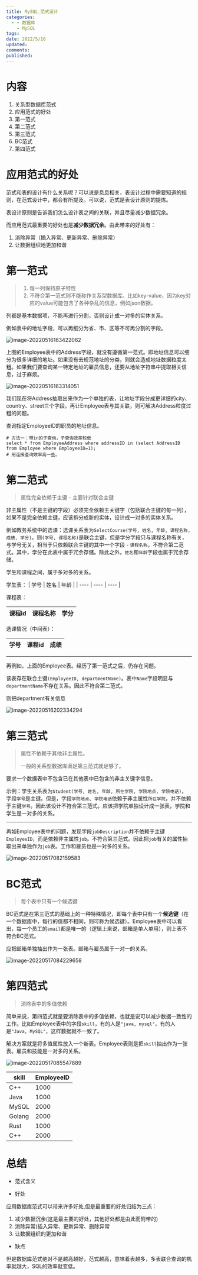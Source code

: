 ```yaml
---
title: MySQL_范式设计
categories:
  - - 数据库
    - MySQL
tags: 
date: 2022/5/16
updated: 
comments: 
published:
---
```


# 内容

1. 关系型数据库范式
1. 应用范式的好处
1. 第一范式
1. 第二范式
1. 第三范式
1. BC范式
1. 第四范式

# 应用范式的好处

范式和表的设计有什么关系呢？可以说是息息相关，表设计过程中需要知道的规则，在范式设计中，都会有所提及。可以说，范式是表设计原则的提炼。

表设计原则是告诉我们怎么设计表之间的关联，并且尽量减少数据冗余。

而应用范式最重要的好处也是**减少数据冗余**。由此带来的好处有：

1. 消除异常（插入异常、更新异常、删除异常）
2. 让数据组织地更加和谐

# 第一范式

> 1. 每一列保持原子特性
> 2. 不符合第一范式则不能称作关系型数据库。比如key-value，因为key对应的value可能包含了各种杂乱的信息，例如json数据。

列都是基本数据项，不能再进行分割，否则设计成一对多的实体关系。

例如表中的地址字段，可以再细分为省、市、区等不可再分割的字段。

![image-20220516163422062](../../images/MySQL_范式设计/image-20220516163422062.png)

上图的Employee表中的Address字段，就没有遵循第一范式。即地址信息可以细分为很多详细的地址。如果没有去规范地址的分类，则就会造成地址数据粒度太粗。如果我们要查询某一特定地址的雇员信息，还要从地址字符串中提取相关信息，过于麻烦。

![image-20220516163314051](../../images/MySQL_范式设计/image-20220516163314051.png)

我们现在将Address抽取出来作为一个单独的表，让地址字段分成更详细的city、country、street三个字段。再让Employee表与其关联，则可解决Address粒度过粗的问题。

查询指定EmployeeID的职员的地址信息。

```mysql
# 方法一：带in的子查询，子查询效率较低
select * from EmployeeAddress where addressID in (select AddressID from Employee where EmployeeID=1);
# 用连接查询效率高一些。
```

# 第二范式

> 属性完全依赖于主键 - 主要针对联合主键

非主属性（不是主键的字段）必须完全依赖主关键字（包括联合主键的每一列），如果不是完全依赖主键，应该拆分成新的实体，设计成一对多的实体关系。

例如教务系统中的选课：选课关系表为`SelectCourse(学号, 姓名, 年龄, 课程名称, 成绩, 学分)`。则`(学号, 课程名称)`是联合主键，但是学分字段只与课程名称有关，与学号无关，相当于只依赖联合主键的其中一个字段 - `课程名称`，不符合第二范式。其中，学分在此表中属于冗余存储。除此之外，`姓名`和`年龄`字段也属于冗余存储。

学生和课程之间，属于多对多的关系。

学生表：
| 学号 | 姓名 | 年龄 |
| ---- | ---- | ---- |

课程表：

| 课程id | 课程名称 | 学分 |
| ------ | -------- | ---- |

选课情况（中间表）：

| 学号 | 课程id | 成绩 |
| ---- | ------ | ---- |

---

再例如，上面的Employee表。经历了第一范式之后，仍存在问题。

该表存在联合主键`(EmployeeID, departmentName)`。表中`Name`字段明显与`departmentName`不存在关系。因此不符合第二范式。

则把department有关信息

![image-20220516202334294](../../images/MySQL_范式设计/image-20220516202334294.png)

# 第三范式

> 属性不依赖于其他非主属性。
>
> 一般的关系型数据库满足第三范式就足够了。

要求一个数据表中不包含已在其他表中已包含的非主关键字信息。

示例：学生关系表为`Student(学号, 姓名, 年龄, 所在学院, 学院地点, 学院电话)`，字段`学号`是主键。但是，字段`学院地点`、`学院电话`依赖于非主属性`所在学院`，并不依赖于主键`学号`。因此该设计不符合第三范式。应该把学院单独设计成一张表，学院和学生是一对多的关系。

---

再如Employee表中的问题，发现字段`jobDescription`并不依赖于主键`EmployeeID`，而是依赖非主属性`job`。不符合第三范式。因此把`job`有关的属性抽取出来单独作为`job`表。工作和雇员也是一对多的关系。

![image-20220517082159583](../../images/MySQL_范式设计/image-20220517082159583.png)

# BC范式

> 每个表中只有一个候选键

BC范式是在第三范式的基础上的一种特殊情况，即每个表中只有一个**候选键**（在一个数据库中，每行的值都不相同，则可称为候选键）。Employee表中可以看出，每一个员工的`email`都是唯一的（逻辑上来说，邮箱是单人单用），则上表不符合BC范式。

应把邮箱单独抽出作为一张表。邮箱与雇员属于一对一的关系。

![image-20220517084229658](../../images/MySQL_范式设计/image-20220517084229658.png)

# 第四范式

> 消除表中的多值依赖

简单来说，第四范式就是要消除表中的多值依赖，也就是说可以减少数据一致性的工作。比如Employee表中的字段`skill`，有的人是`"java, mysql"`，有的人是`"Java, MySQL"`，这样数据就不一致了。

解决方案就是将多值属性放入一个新表。Employee表则是把`skill`抽出作为一张表。雇员和技能是一对多的关系。

![image-20220517085547889](../../images/MySQL_范式设计/image-20220517085547889.png)

| skill  | EmployeeID |
| ------ | ---------- |
| C++    | 1000       |
| Java   | 1000       |
| MySQL  | 2000       |
| Golang | 2000       |
| Rust   | 1000       |
| C++    | 2000       |

# 总结

* 范式含义



* 好处

应用数据库范式可以带来许多好处,但是最重要的好处归结为三点：

1. 减少数据沉余(这是最主要的好处，其他好处都是由此而附带的)
2. 消除异常(插入异常、更新异常、删除异常
3. 让数据组织的更加和谐

* 缺点

但是数据库范式绝对不是越高越好，范式越高，意味着表越多，多表联合查询的机率就越大，SQL的效率就变低。
